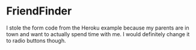 # FriendFinder

I stole the form code from the Heroku example because my parents are in town and want to actually spend time with me.  I would definitely change it to radio buttons though.